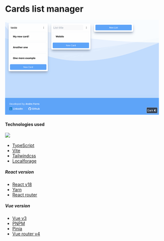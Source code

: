 # Cards list manager

<img src="/assets/screenshot.gif" />

#### Technologies used
[![](https://skillicons.dev/icons?i=ts,tailwind,react,vue,pinia,yarn,pnpm,vite)](https://skillicons.dev)

- [TypeScript](https://www.typescriptlang.org)
- [Vite](https://vitejs.dev/)
- [Tailwindcss](https://tailwindcss.com)
- [Localforage](https://localforage.github.io/localForage)

##### React version
- [React v18](https://react.dev)
- [Yarn](https://yarnpkg.com)
- [React router](https://reactrouter.com)

##### Vue version
- [Vue v3](https://vuejs.org)
- [PNPM](https://pnpm.io)
- [Pinia](https://pinia.vuejs.org)
- [Vue router v4](https://router.vuejs.org)
